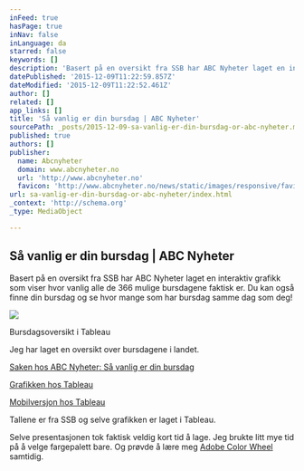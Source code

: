```yaml
---
inFeed: true
hasPage: true
inNav: false
inLanguage: da
starred: false
keywords: []
description: 'Basert på en oversikt fra SSB har ABC Nyheter laget en interaktiv grafikk som viser hvor vanlig alle de 366 mulige bursdagene faktisk er. Du kan også finne din bursdag og se hvor mange som har bursdag samme dag som deg! Surfer du på stor skjerm: Men surfer du på mobil: 1.'
datePublished: '2015-12-09T11:22:59.857Z'
dateModified: '2015-12-09T11:22:52.461Z'
author: []
related: []
app_links: []
title: 'Så vanlig er din bursdag | ABC Nyheter'
sourcePath: _posts/2015-12-09-sa-vanlig-er-din-bursdag-or-abc-nyheter.md
published: true
authors: []
publisher:
  name: Abcnyheter
  domain: www.abcnyheter.no
  url: 'http://www.abcnyheter.no'
  favicon: 'http://www.abcnyheter.no/news/static/images/responsive/favicons/favicon.ico'
url: sa-vanlig-er-din-bursdag-or-abc-nyheter/index.html
_context: 'http://schema.org'
_type: MediaObject

---
```

<article style=""><h1>Så vanlig er din bursdag | ABC Nyheter</h1><p>Basert på en oversikt fra SSB har ABC Nyheter laget en interaktiv grafikk som viser hvor vanlig alle de 366 mulige bursdagene faktisk er. Du kan også finne din bursdag og se hvor mange som har bursdag samme dag som deg! </p><img src="https://s3-us-west-2.amazonaws.com/the-grid-img/p/739e8fafe417cac3a1ea0878af9fae77931bd972.jpg" /></article>

Bursdagsoversikt i Tableau

Jeg har laget en oversikt over bursdagene i landet.

[Saken hos ABC Nyheter: Så vanlig er din bursdag][0]

[Grafikken hos Tableau][1]

[Mobilversjon hos Tableau][2]

Tallene er fra SSB og selve grafikken er laget i Tableau.

Selve presentasjonen tok faktisk veldig kort tid å lage. Jeg brukte litt mye tid på å velge fargepalett bare. Og prøvde å lære meg [Adobe Color Wheel ][3]samtidig.

[0]: http://www.abcnyheter.no/livet/familien/2015/11/29/194941470/sa-vanlig-er-din-bursdag
[1]: https://public.tableau.com/views/vanligste_bursdag/bursdag?:embed=y&%3B:display_count=yes&%3B:showTabs=y&%3B:showVizHome=no
[2]: https://public.tableau.com/views/vanligste_bursdag/bursdag_mobil?:embed=y&%3B:display_count=yes&%3B:showTabs=y&%3B:showVizHome=no
[3]: https://color.adobe.com/nb/create/color-wheel/?base=2&rule=Analogous&selected=2&name=Mitt%20Color-tema&mode=rgb&rgbvalues=1,0.6986525681946676,0.9163415478504828,0.91,0.5692882708402218,0.8180440742379108,1,0.4732327534262343,0.8618960379948251,0.93,0.24551710750146932,0.7558321934104016,0.81,0.16771129016520347,0.6515276757704171&swatchOrder=4,3,2,1,0